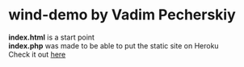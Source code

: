 # wind-demo by Vadim Pecherskiy
<b>index.html</b> is a start point <br/>
<b>index.php</b> was made to be able to put the static site on Heroku <br/>
Check it out <a href="http://wind-demo-vadim.herokuapp.com/">here</a>
